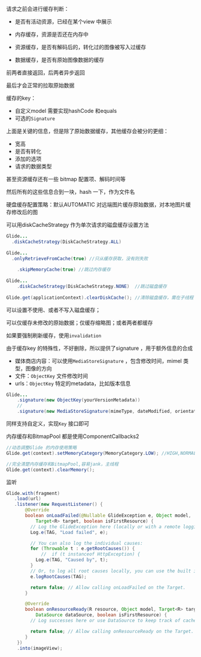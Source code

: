 请求之前会进行缓存判断：

- 是否有活动资源，已经在某个view 中展示

- 内存缓存，资源是否还在内存中

- 资源缓存，是否有解码后的，转化过的图像被写入过缓存

- 数据缓存，是否有原始图像数据的缓存

  

前两者直接返回，后两者异步返回 

最后才会正常的拉取原始数据



缓存的key：

- 自定义model 需要实现hashCode 和equals  
- 可选的`Signature`  

上面是关键的信息，但是除了原始数据缓存，其他缓存会被分的更细：

- 宽高
- 是否有转化
- 添加的选项
- 请求的数据类型

甚至资源缓存还有一些 bitmap 配置项、解码时间等  



然后所有的这些信息合到一块，hash 一下，作为文件名



硬盘缓存配置策略：默认AUTOMATIC 对远端图片缓存原始数据，对本地图片缓存修改后的图

可以用diskCacheStrategy 作为单次请求的磁盘缓存设置方法

```java
Glide...
  .diskCacheStrategy(DiskCacheStrategy.ALL)
    
Glide...
  .onlyRetrieveFromCache(true) //只从缓存获取，没有则失败
    
    .skipMemoryCache(true) //跳过内存缓存
    
Glide...
    .diskCacheStrategy(DiskCacheStrategy.NONE)  //跳过磁盘缓存
    
Glide.get(applicationContext).clearDiskCache(); //清除磁盘缓存，需在子线程

```

可以设置不使用、或者不写入磁盘缓存；

可以仅缓存未修改的原始数据；仅缓存缩略图；或者两者都缓存  



如果要强制刷新缓存，使用`invalidation`  

由于缓存key 的特殊性，不好删除，所以提供了signature ，用于额外信息的合成   

- 媒体商店内容：可以使用`MediaStoreSignature` ，包含修改时间，mimel 类型，图像的方向
- 文件：`ObjectKey` 文件修改时间
- urls：`ObjectKey` 特定的metadata，比如版本信息

```java
Glide...
    .signature(new ObjectKey(yourVersionMetadata))
    //
    .signature(new MediaStoreSignature(mimeType, dateModified, orientation))
```

同样支持自定义，实现`Key` 接口即可  



内存缓存和BitmapPool 都是使用ComponentCallbacks2  

```java
//动态调整Glide 的内存使用策略
Glide.get(context).setMemoryCategory(MemoryCategory.LOW); //HIGH,NORMAL

//完全清楚内存缓存和BitmapPool,容易jank，主线程
Glide.get(context).clearMemory();
```



监听

```java
Glide.with(fragment)
   .load(url)
   .listener(new RequestListener() {
       @Override
       boolean onLoadFailed(@Nullable GlideException e, Object model,
           Target<R> target, boolean isFirstResource) {
         // Log the GlideException here (locally or with a remote logging framework):
         Log.e(TAG, "Load failed", e);

         // You can also log the individual causes:
         for (Throwable t : e.getRootCauses()) {
             //  if (t instanceof HttpException) {
           Log.e(TAG, "Caused by", t);
         }
         // Or, to log all root causes locally, you can use the built in helper method:
         e.logRootCauses(TAG);

         return false; // Allow calling onLoadFailed on the Target.
       }

       @Override
       boolean onResourceReady(R resource, Object model, Target<R> target,
           DataSource dataSource, boolean isFirstResource) {
         // Log successes here or use DataSource to keep track of cache hits and misses.

         return false; // Allow calling onResourceReady on the Target.
       }
    })
    .into(imageView);
```









